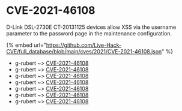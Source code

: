 # CVE-2021-46108

D-Link DSL-2730E CT-20131125 devices allow XSS via the username parameter to the password page in the maintenance configuration.

{% embed url="https://github.com/Live-Hack-CVE/full_database/blob/main/cves/2021/CVE-2021-46108.json" %}


* g-rubert ~> [CVE-2021-46108](https://www.alice-snow.ru/2021/database/cve-2021-46108/cve-2021-46108-g-rubert)
* g-rubert ~> [CVE-2021-46108](https://www.alice-snow.ru/2021/database/cve-2021-46108/cve-2021-46108-g-rubert)
* g-rubert ~> [CVE-2021-46108](https://www.alice-snow.ru/2021/database/cve-2021-46108/cve-2021-46108-g-rubert)
* g-rubert ~> [CVE-2021-46108](https://www.alice-snow.ru/2021/database/cve-2021-46108/cve-2021-46108-g-rubert)
* g-rubert ~> [CVE-2021-46108](https://www.alice-snow.ru/2021/database/cve-2021-46108/cve-2021-46108-g-rubert)
* g-rubert ~> [CVE-2021-46108](https://www.alice-snow.ru/2021/database/cve-2021-46108/cve-2021-46108-g-rubert)
* g-rubert ~> [CVE-2021-46108](https://www.alice-snow.ru/2021/database/cve-2021-46108/cve-2021-46108-g-rubert)